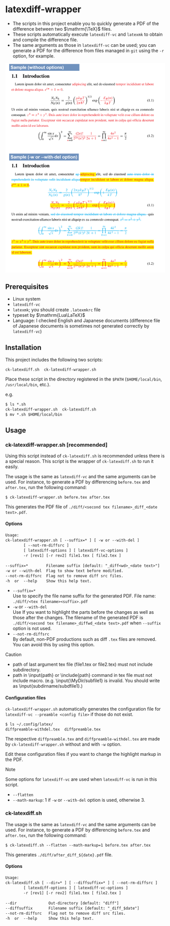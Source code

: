 # latexdiff-wrapper

- The scripts in this project enable you to quickly generate a PDF of the difference between two $\mathrm{\TeX}$ files.
- These scripts automatically execute `latexdiff-vc` and `latexmk` to obtain and compile the difference file.
- The same arguments as those in `latexdiff-vc` can be used; you can generate a PDF for the difference from files managed in `git` using the `-r` option, for example.

![Sample img](sample.png)



## Prerequisites

- Linux system
- `latexdiff-vc`
- `latexmk`; you should create `.latexmkrc` file
- typeset by $\mathrm{Lua\LaTeX}$
- Language: I checked English and Japanese documents (difference file of Japanese documents is sometimes not generated correctly by `latexdiff-vc`)



## Installation

This project includes the following two scripts:

```
ck-latexdiff.sh  ck-latexdiff-wrapper.sh
```

Place these script in the directory registered in the `$PATH` (`$HOME/local/bin`, `/usr/local/bin`, etc.).

e.g.

```
$ ls *.sh
ck-latexdiff-wrapper.sh  ck-latexdiff.sh
$ mv *.sh $HOME/local/bin
```



## Usage

### ck-latexdiff-wrapper.sh [recommended]

Using this script instead of `ck-latexdiff.sh` is recommended unless there is a special reason. This script is the wrapper of `ck-latexdiff.sh` to run it easily.

The usage is the same as `latexdiff-vc` and the same arguments can be used. For instance, to generate a PDF by differencing `before.tex` and `after.tex`, run the following command:

```
$ ck-latexdiff-wrapper.sh before.tex after.tex
```

This generates the PDF file of `./diff/<second tex filename>_diff_<date text>.pdf`.



#### Options

```
Usage:
ck-latexdiff-wrapper.sh [ --suffix=* ] [ -w or --with-del ]
        [ --not-rm-diffsrc ]
        [ latexdiff-options ] [ latexdiff-vc-options ]
        -r [rev1] [-r rev2] file1.tex [ file2.tex ]

--suffix=*        Filename suffix [default: "_diff<wd>_<date text>"]
-w or --with-del  Flag to show text before modified.
--not-rm-diffsrc  Flag not to remove diff src files.
-h  or  --help    Show this help text.
```

- `--suffix=*`<br />
  Use to specify the file name suffix for the generated PDF. File name: `./diff/<tex filename><suffix>.pdf`
- `-w` or `--with-del`<br />
  Use If you want to highlight the parts before the changes as well as those after the changes. The filename of the generated PDF is `./diff/<second tex filename>_diffwd_<date text>.pdf` when `--suffix` option is not used.
- `--not-rm-diffsrc`<br />
  By default, non-PDF productions such as diff `.tex` files are removed. You can avoid this by using this option.


> [!CAUTION]
> - path of last argument tex file (file1.tex or file2.tex) must not include subdirectory.
> - path in \input{path} or \include{path} command in tex file must not include macro. (e.g. \input{\MyDir/subfile1} is invalid. You should write as \input{subdirname/subdfile1}.)



#### Configuration files

`ck-latexdiff-wrapper.sh` automatically generates the configuration file  for `latexdiff-vc --preamble <config file>` if those do not exist.

```
$ ls ~/.config/latex/
diffpreamble-withdel.tex  diffpreamble.tex
```

The respective `diffpreamble.tex` and `diffpreamble-withdel.tex` are made by `ck-latexdiff-wrapper.sh` without and with `-w` option.

Edit these configuration files if you want to change the highlight markup in the PDF.


> [!NOTE]
> Some options for `latexdiff-vc` are used when `latexdiff-vc` is run in this script.
>
> - `--flatten`
> - `--math-markup`: 1 if `-w` or `--with-del` option is used, otherwise 3. 





### ck-latexdiff.sh

The usage is the same as `latexdiff-vc` and the same arguments can be used. For instance, to generate a PDF by differencing `before.tex` and `after.tex`, run the following command:

```
$ ck-latexdiff.sh --flatten --math-markup=1 before.tex after.tex
```

This generates `./diff/after_diff_${date}.pdf` file.



#### Options

```
Usage:
ck-latexdiff.sh [ --dir=* ] [ --diffsuffix=* ] [ --not-rm-diffsrc ]
        [ latexdiff-options ] [ latexdiff-vc-options ]
        -r [rev1] [-r rev2] file1.tex [ file2.tex ]

--dir              Out-directory [default: "diff"]
--diffsuffix       Filename suffix [default: "_diff_$date"]
--not-rm-diffsrc   Flag not to remove diff src files.
-h  or  --help     Show this help text.
```

